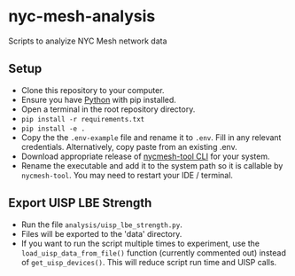 # nyc-mesh-analysis 

Scripts to analyize NYC Mesh network data

## Setup
- Clone this repository to your computer.
- Ensure you have [Python](https://www.python.org/downloads/) with pip installed.
- Open a terminal in the root repository directory.
- `pip install -r requirements.txt`
- `pip install -e .`
- Copy the the `.env-example` file and rename it to `.env`.  Fill in any relevant credentials.  Alternatively, copy paste from an existing .env.
- Download appropriate release of [nycmesh-tool CLI](https://github.com/byxorna/nycmesh-tool/releases) for your system.
- Rename the executable and add it to the system path so it is callable by `nycmesh-tool`.  You may need to restart your IDE / terminal.

## Export UISP LBE Strength
- Run the file `analysis/uisp_lbe_strength.py`.
- Files will be exported to the 'data' directory.
- If you want to run the script multiple times to experiment, use the `load_uisp_data_from_file()` function (currently commented out) instead of `get_uisp_devices()`.  This will reduce script run time and UISP calls.